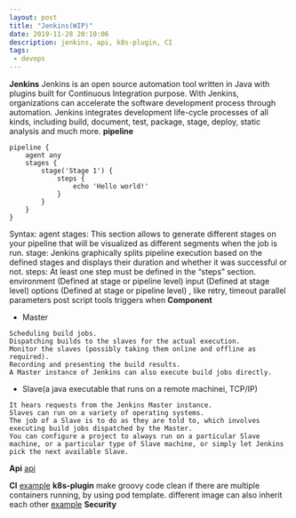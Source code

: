 ```yaml
---
layout: post
title: "Jenkins(WIP)"
date: 2019-11-28 20:10:06
description: jenkins, api, k8s-plugin, CI 
tags:
 - devops
---
```

**Jenkins**
Jenkins is an open source automation tool written in Java with plugins built for Continuous Integration purpose.
With Jenkins, organizations can accelerate the software development process through automation. Jenkins integrates development life-cycle processes of all kinds, including build, document, test, package, stage, deploy, static analysis and much more.
**pipeline**
```
pipeline {
    agent any 
    stages {
        stage('Stage 1') {
            steps {
                echo 'Hello world!' 
            }
        }
    }
}
```
Syntax:
agent
stages: This section allows to generate different stages on your pipeline that will be visualized as different segments when the job is run.
stage: Jenkins graphically splits pipeline execution based on the defined stages and displays their duration and whether it was successful or not.
steps: At least one step must be defined in the “steps” section.
environment (Defined at stage or pipeline level)
input (Defined at stage level)
options (Defined at stage or pipeline level) , like retry, timeout
parallel
parameters
post
script
tools
triggers
when
**Component**
- Master
```
Scheduling build jobs.
Dispatching builds to the slaves for the actual execution.
Monitor the slaves (possibly taking them online and offline as required).
Recording and presenting the build results.
A Master instance of Jenkins can also execute build jobs directly.
```
- Slave(a java executable that runs on a remote machinei, TCP/IP)
```
It hears requests from the Jenkins Master instance.
Slaves can run on a variety of operating systems.
The job of a Slave is to do as they are told to, which involves executing build jobs dispatched by the Master.
You can configure a project to always run on a particular Slave machine, or a particular type of Slave machine, or simply let Jenkins pick the next available Slave.
```

**Api**
[api](https://builds.apache.org/api/)

**CI**
[example](https://www.blazemeter.com/blog/how-to-integrate-your-github-repository-to-your-jenkins-project/)
**k8s-plugin**
make groovy code clean if there are multiple containers running, by using pod template.
different image can also inherit each other
[example](https://github.com/jenkinsci/kubernetes-plugin)
**Security**

